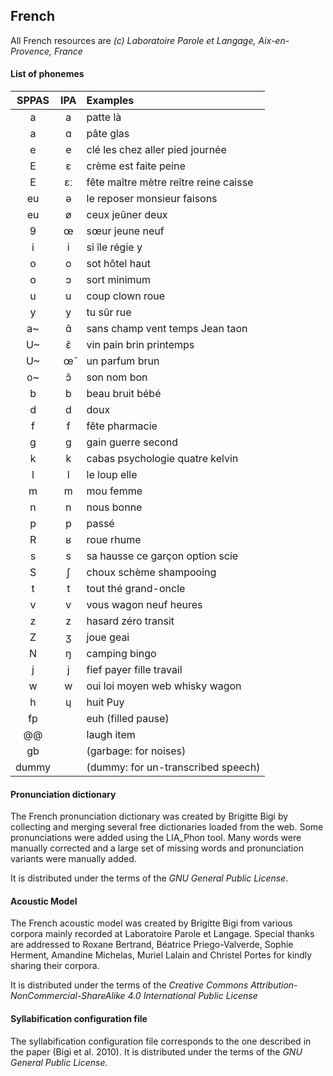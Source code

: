 ## French

All French resources are *(c) Laboratoire Parole et Langage, Aix-en-Provence, France*

#### List of phonemes

| SPPAS |   IPA   | Examples             |
|:-----:|:-------:|:---------------------|
|  a    |    a    |  patte  là           |
|  a    |    ɑ    |  pâte  glas          |
|  e    |    e    |  clé  les  chez  aller  pied  journée  |
|  E    |    ɛ    |  crème  est  faite  peine  |
|  E    |    ɛː   |  fête  maître  mètre  reître  reine  caisse |
| eu    |    ə    |  le  reposer  monsieur  faisons    |
| eu    |    ø    |  ceux  jeûner deux   |
|  9    |    œ    |  sœur  jeune  neuf   |
|  i    |    i    |  si  île  régie  y   |
|  o    |    o    |  sot  hôtel  haut    |
|  o    |    ɔ    |  sort  minimum       |
|  u    |    u    |  coup  clown  roue   |
|  y    |    y    |  tu  sûr  rue        |
| a~    |    ɑ̃    |  sans  champ  vent  temps  Jean  taon |
| U~    |    ɛ̃    |  vin pain brin printemps |
| U~    |    œ̃    |  un  parfum  brun    |
| o~    |    ɔ̃    |  son  nom bon        |
|  b    |    b    |  beau bruit bébé     |
|  d    |    d    |  doux                |
|  f    |    f    |  fête   pharmacie    |
|  g    |    ɡ    |  gain guerre  second |
|  k    |    k    |  cabas  psychologie  quatre  kelvin     |
|  l    |    l    |  le loup elle        |
|  m    |    m    |  mou  femme          |
|  n    |    n    |  nous  bonne         |
|  p    |    p    |  passé               |
|  R    |    ʁ    |  roue  rhume         |
|  s    |    s    |  sa  hausse  ce  garçon  option  scie  |
|  S    |    ʃ    |  choux  schème  shampooing   |
|  t    |    t    |  tout  thé  grand-oncle      |
|  v    |    v    |  vous  wagon  neuf heures      |
|  z    |    z    |  hasard  zéro  transit     |
|  Z    |    ʒ    |  joue  geai      |
|  N    |    ŋ    |  camping  bingo      |
|  j    |    j    |  fief  payer  fille  travail     |
|  w    |    w    |  oui  loi  moyen  web  whisky  wagon  |
|  h    |    ɥ    |  huit  Puy         |
| fp    |         |  euh (filled pause)   |
| @@    |         |  laugh item        |
| gb    |         | (garbage: for noises) |
| dummy |         | (dummy: for un-transcribed speech) |


#### Pronunciation dictionary

The French pronunciation dictionary was created by Brigitte Bigi by collecting
and merging several free dictionaries loaded from the web. Some pronunciations
were added using the LIA_Phon tool. Many words were manually corrected and a 
large set of missing words and pronunciation variants were manually added.

It is distributed under the terms of the *GNU General Public License*.


#### Acoustic Model

The French acoustic model was created by Brigitte Bigi from various corpora
mainly recorded at Laboratoire Parole et Langage. 
Special thanks are addressed to Roxane Bertrand, Béatrice Priego-Valverde, 
Sophie Herment, Amandine Michelas, Muriel Lalain and Christel Portes 
for kindly sharing their corpora.

It is distributed under the terms of the 
*Creative Commons Attribution-NonCommercial-ShareAlike 4.0 International Public License*


#### Syllabification configuration file

The syllabification configuration file corresponds to the one described
in the paper (Bigi et al. 2010). It is distributed under the terms of the 
*GNU General Public License*.
